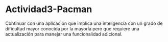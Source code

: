 # Actividad3-Pacman
Continuar con una aplicación que implica una inteligencia con un grado de dificultad mayor conocida por la mayoría pero que requiere una actualización para manejar una funcionalidad adicional.

